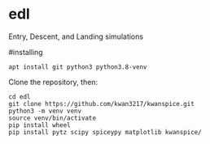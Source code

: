 # edl
Entry, Descent, and Landing simulations

#installing

    apt install git python3 python3.8-venv

Clone the repository, then:

    cd edl
    git clone https://github.com/kwan3217/kwanspice.git
    python3 -m venv venv
    source venv/bin/activate
    pip install wheel
    pip install pytz scipy spiceypy matplotlib kwanspice/
